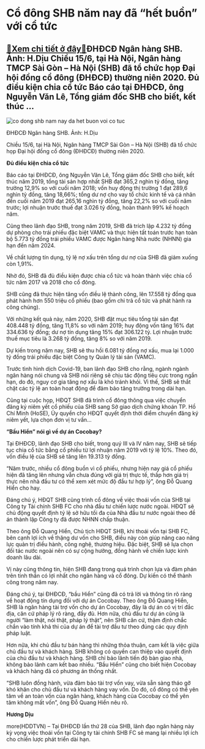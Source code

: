 Cổ đông SHB năm nay đã “hết buồn” với cổ tức
============================================

[:gift:Xem chi tiết ở đây:gift:](https://hddtvn.com/co-dong-shb-nam-nay-da-het-buon-voi-co-tuc/)ĐHĐCĐ Ngân hàng SHB. Ảnh: H.Dịu Chiều 15/6, tại Hà Nội, Ngân hàng TMCP Sài Gòn – Hà Nội (SHB) đã tổ chức họp Đại hội đồng cổ đông (ĐHĐCĐ) thường niên 2020. Đủ điều kiện chia cổ tức Báo cáo tại ĐHĐCĐ, ông Nguyễn Văn Lê, Tổng giám đốc SHB cho biết, kết thúc …
-----------------------------------------------------------------------------------------------------------------------------------------------------------------------------------------------------------------------------------------------------------------





![co dong shb nam nay da het buon voi co tuc](https://haiquanonline.com.vn/stores/news_dataimages/diulth/062020/15/16/in_article/3407_IMG_0745.jpg?rt=20200615190927 "Cổ đông SHB năm nay đã \"hết buồn\" với cổ tức")


ĐHĐCĐ Ngân hàng SHB. Ảnh: H.Dịu



Chiều 15/6, tại Hà Nội, Ngân hàng TMCP Sài Gòn – Hà Nội (SHB) đã tổ chức họp Đại hội đồng cổ đông (ĐHĐCĐ) thường niên 2020.


**Đủ điều kiện chia cổ tức**


Báo cáo tại ĐHĐCĐ, ông Nguyễn Văn Lê, Tổng giám đốc SHB cho biết, kết thúc năm 2019, tổng tài sản hợp nhất SHB đạt 365,2 nghìn tỷ đồng, tăng trưởng 12,9% so với cuối năm 2018; vốn huy động thị trường 1 đạt 289,6 nghìn tỷ đồng, tăng 18,66%; tổng dư nợ cho vay tổ chức kinh tế và cá nhân đến cuối năm 2019 đạt 265,16 nghìn tỷ đồng, tăng 22,2% so với cuối năm trước; lợi nhuận trước thuế đạt 3.026 tỷ đồng, hoàn thành 99% kế hoạch năm.


Cũng theo lãnh đạo SHB, trong năm 2019, SHB đã trích lập 4.232 tỷ đồng dự phòng cho trái phiếu đặc biệt VAMC và thực hiện tất toán trước hạn toàn bộ 5.773 tỷ đồng trái phiếu VAMC được Ngân hàng Nhà nước (NHNN) gia hạn đến năm 2024.


Về chất lượng tín dụng, tỷ lệ nợ xấu trên tổng dư nợ của SHB đã giảm xuống còn 1,91%.


Nhờ đó, SHB đã đủ điều kiện được chia cổ tức và hoàn thành việc chia cổ tức năm 2017 và 2018 cho cổ đông.


SHB cũng đã thực hiện tăng vốn điều lệ thành công, lên 17.558 tỷ đồng qua phát hành hơn 550 triệu cổ phiếu (bao gồm chi trả cổ tức và phát hành ra công chúng).


Với những kết quả này, năm 2020, SHB đặt mục tiêu tổng tài sản đạt 408.448 tỷ đồng, tăng 11,8% so với năm 2019; huy động vốn tăng 16% đạt 334.636 tỷ đồng; dư nợ tín dụng tăng 15% đạt 306.122 tỷ. Lợi nhuận trước thuế mục tiêu là 3.268 tỷ đồng, tăng 8% so với năm 2019.


Dự kiến trong năm nay, SHB sẽ thu hồi 6.081 tỷ đồng nợ xấu, mua lại 1.000 tỷ đồng trái phiếu đặc biệt Công ty Quản lý tài sản (VAMC).


Trước tình hình dịch Covid-19, ban lãnh đạo SHB cho rằng, ngành ngành ngân hàng nói chung và SHB nói riêng sẽ chịu tác động tiêu cực trong ngắn hạn, do đó, nguy cơ gia tăng nợ xấu là khó tránh khỏi. Vì thế, SHB sẽ thắt chặt các tỷ lệ an toàn hoạt động để đảm bảo tăng trưởng trong dài hạn.


Cũng tại cuộc họp, HĐQT SHB đã trình cổ đông thông qua việc chuyển đăng ký niêm yết cổ phiếu của SHB sang Sở giao dịch chứng khoán TP. Hồ Chí Minh (HoSE), Ủy quyền cho HĐQT quyết định thời điểm chuyển đăng ký niêm yết, lựa chọn đơn vị tư vấn…


**“Bầu Hiển” nói gì về dự án Cocobay?**


Tại ĐHĐCĐ, lãnh đạo SHB cho biết, trong quý III và IV năm nay, SHB sẽ tiếp tục chia cổ tức bằng cổ phiếu từ lợi nhuận năm 2019 với tỷ lệ 10%. Theo đó, vốn điều lệ của SHB sẽ tăng lên 19.313 tỷ đồng.


“Năm trước, nhiều cổ đông buồn vì cổ phiếu, nhưng hiện nay giá cổ phiếu hiện đã tăng lên nhưng vẫn chưa đúng với giá trị thực tế, thấp hơn giá trị thực nên nhà đầu tư có thể xem xét mức độ đầu tư hợp lý”, ông Đỗ Quang Hiển cho hay.


Đáng chú ý, HĐQT SHB cũng trình cổ đông về việc thoái vốn của SHB tại Công ty Tài chính SHB FC cho nhà đầu tư chiến lược nước ngoài. HĐQT sẽ chủ động quyết định tỷ lệ sở hữu tối đa của Nhà đầu tư nước ngoài theo đề án thành lập Công ty đã được NHNN chấp thuận.


Theo ông Đỗ Quang Hiển, Chủ tịch HĐQT SHB, khi thoái vốn tại SHB FC, bên cạnh lợi ích về thặng dư vốn cho SHB, điều này còn giúp nâng cao năng lực quản trị điều hành, công nghệ, thương hiệu. Đặc biệt, SHB sẽ lựa chọn đối tác nước ngoài nên có sự cộng hưởng, đồng hành về chiến lược kinh doanh lâu dài.


Vị này cũng thông tin, hiện SHB đang trong quá trình chọn lựa và đàm phán trên tinh thần có lợi nhất cho ngân hàng và cổ đông. Dự kiến có thể thành công trong năm nay.


Đáng chú ý, tại ĐHĐCĐ, “bầu Hiển” cũng đã có trả lời và thông tin rõ ràng về hoạt động tín dụng đối với dự án Cocobay. Theo ông Đỗ Quang Hiển, SHB là ngân hàng tài trợ vốn cho dự án Cocobay, đây là dự án có vị trí đắc địa, căn cứ pháp lý rõ ràng, đầy đủ. Hơn nữa, chủ đầu tư dự án cũng là người “làm thật, nói thật, pháp lý thật”, nên SHB căn cứ, thậm định chắc chắn vào tính khả thi của dự án để tài trợ đầu tư theo đúng các quy định pháp luật.


Hơn nữa, khi chủ đầu tư bán hàng thì những thỏa thuận, cam kết là việc giữa chủ đầu tư và khách hàng. SHB không có quyền can thiệp vào quyết định của chủ đầu tư và khách hàng. SHB chỉ bảo lãnh tiến độ bàn giao nhà, không bảo lãnh cam kết bao nhiều. “Bầu Hiển” cũng cho biết hiện Cocobay và khách hàng đã có phương án thống nhất.


“SHB luôn đồng hành, vừa đảm bảo tài trợ vốn vay, vừa sẵn sàng tháo gỡ khó khăn cho chủ đầu tư và khách hàng vay vốn. Do đó, cổ đông có thể yên tâm về an toàn vốn của ngân hàng, khách hàng của Cocobay có thể yên tâm không mất vốn”, ông Đỗ Quang Hiển nêu rõ.




**Hương Dịu**



more(HDDTVN) – Tại ĐHĐCĐ lần thứ 28 của SHB, lãnh đạo ngân hàng này kỳ vọng việc thoái vốn tại Công ty tài chính SHB FC sẽ mang lại nhiều lợi ích cho chiến lược phát triển dài hạn.

